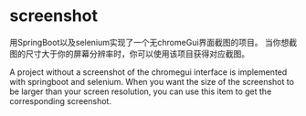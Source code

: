 # screenshot


用SpringBoot以及selenium实现了一个无chromeGui界面截图的项目。
当你想截图的尺寸大于你的屏幕分辨率时，你可以使用该项目获得对应截图。

A project without a screenshot of the chromegui interface is implemented with springboot and selenium.
When you want the size of the screenshot to be larger than your screen resolution, you can use this item to get the corresponding screenshot.
